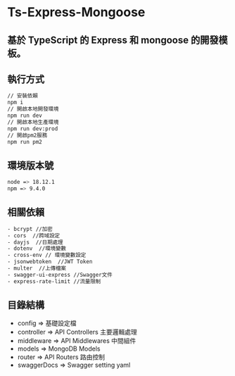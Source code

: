# Ts-Express-Mongoose

## 基於 TypeScript 的 Express 和 mongoose 的開發模板。

## 執行方式
```bash
// 安裝依賴
npm i
// 開啟本地開發環境
npm run dev
// 開啟本地生產環境
npm run dev:prod
// 開啟pm2服務
npm run pm2
```

## 環境版本號
```bash
node => 18.12.1
npm => 9.4.0
```

## 相關依賴
```bash
- bcrypt //加密
- cors  //跨域設定
- dayjs  //日期處理 
- dotenv  //環境變數
- cross-env // 環境變數設定
- jsonwebtoken  //JWT Token
- multer  //上傳檔案
- swagger-ui-express //Swagger文件
- express-rate-limit //流量限制
```

## 目錄結構
- config => 基礎設定檔
- controller => API Controllers 主要邏輯處理
- middleware => API Middlewares 中間組件
- models => MongoDB Models
- router => API Routers 路由控制
- swaggerDocs => Swagger setting yaml
